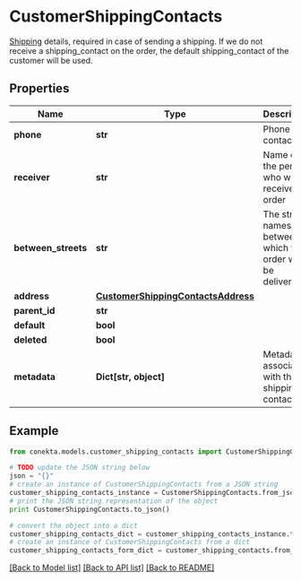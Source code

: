 # CustomerShippingContacts

[Shipping](https://developers.conekta.com/v2.1.0/reference/createcustomershippingcontacts) details, required in case of sending a shipping. If we do not receive a shipping_contact on the order, the default shipping_contact of the customer will be used.

## Properties
Name | Type | Description | Notes
------------ | ------------- | ------------- | -------------
**phone** | **str** | Phone contact | [optional] 
**receiver** | **str** | Name of the person who will receive the order | [optional] 
**between_streets** | **str** | The street names between which the order will be delivered. | [optional] 
**address** | [**CustomerShippingContactsAddress**](CustomerShippingContactsAddress.md) |  | 
**parent_id** | **str** |  | [optional] 
**default** | **bool** |  | [optional] 
**deleted** | **bool** |  | [optional] 
**metadata** | **Dict[str, object]** | Metadata associated with the shipping contact | [optional] 

## Example

```python
from conekta.models.customer_shipping_contacts import CustomerShippingContacts

# TODO update the JSON string below
json = "{}"
# create an instance of CustomerShippingContacts from a JSON string
customer_shipping_contacts_instance = CustomerShippingContacts.from_json(json)
# print the JSON string representation of the object
print CustomerShippingContacts.to_json()

# convert the object into a dict
customer_shipping_contacts_dict = customer_shipping_contacts_instance.to_dict()
# create an instance of CustomerShippingContacts from a dict
customer_shipping_contacts_form_dict = customer_shipping_contacts.from_dict(customer_shipping_contacts_dict)
```
[[Back to Model list]](../README.md#documentation-for-models) [[Back to API list]](../README.md#documentation-for-api-endpoints) [[Back to README]](../README.md)


